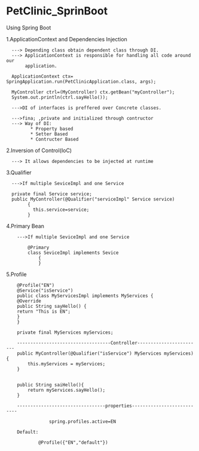 # PetClinic_SprinBoot
Using Spring Boot

1.ApplicationContext and Dependencies Injection

      ---> Depending class obtain dependent class through DI.
      ---> ApplicationContext is responsible for handling all code around our 
           application.

      ApplicationContext ctx= SpringApplication.run(PetClinicApplication.class, args);

      MyController ctrl=(MyController) ctx.getBean("myController");
      System.out.println(ctrl.sayHello());
      
      --->DI of interfaces is preffered over Concrete classes.

      --->fina; ,private and initialized through contructor
      ---> Way of DI:
             * Property based
             * Setter Based
             * Contructer Based

2.Inversion of Control(IoC)

      ---> It allows dependencies to be injected at runtime

3.Qualifier

      --->If multiple SeviceImpl and one Service

      private final Service service;
      public MyController(@Qualifier("serviceImpl" Service service)
            {
              this.service=service;
            }

4.Primary Bean

        --->If multiple SeviceImpl and one Service
            
            @Primary
            class SeviceImpl implements Sevice
                {
                }

5.Profile

        @Profile("EN")
        @Service("isService")
        public class MyServicesImpl implements MyServices {
        @Override
        public String sayHello() {
        return "This is EN";
        }
        }

        private final MyServices myServices;

        -----------------------------------Controller------------------------
        public MyController(@Qualifier("isService") MyServices myServices) {
            this.myServices = myServices;
        }
    
    
        public String saiHello(){
            return myServices.sayHello();
        }

        ---------------------------------properties---------------------------

                    spring.profiles.active=EN
 
        Default:

                @Profile({"EN","default"})